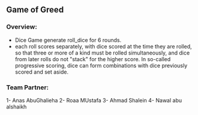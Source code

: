 ## Game of Greed
### Overview:

* Dice Game generate roll_dice for 6 rounds.
* each roll scores separately, with dice scored at the time they are rolled, so that three or more of a kind must be rolled simultaneously, and dice from later rolls do not "stack" for the higher score. In so-called progressive scoring, dice can form combinations with dice previously scored and set aside.
### Team Partner:
 1- Anas AbuGhalieha
 2- Roaa MUstafa
 3- Ahmad Shalein
 4- Nawal abu alshaikh
